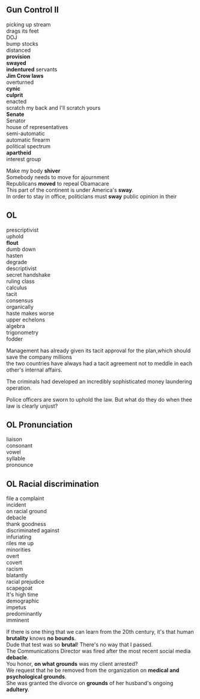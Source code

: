   
Gun Control II  
--------  
picking up stream  
drags its feet  
DOJ  
bump stocks  
distanced  
**provision**  
**swayed**  
**indentured** servants  
**Jim Crow laws**  
overturned  
**cynic**  
**culprit**  
enacted  
scratch my back and I'll scratch yours  
**Senate**  
Senator  
house of representatives  
semi-automatic  
automatic firearm  
political spectrum  
**apartheid**  
interest group  
   
Make my body **shiver**  
Somebody needs to move for ajournment  
Republicans **moved** to repeal Obamacare  
This part of the continent is under America's **sway**.  
In order to stay in office, politicians must **sway** public opinion in their  
  
OL  
---  
prescriptivist  
uphold  
**flout**  
dumb down  
hasten  
degrade  
descriptivist  
secret handshake  
ruling class  
calculus  
tacit  
consensus  
organically  
haste makes worse  
upper echelons  
algebra  
trigonometry  
fodder  
   
Management has already given its tacit approval for the plan,which should save the company millions  
the two countries have always had a tacit agreement not to meddle in each other's internal affairs.  
   
The criminals had developed an incredibly sophisticated money laundering operation.  
   
Police officers are sworn to uphold the law. But what do they do when thee law is clearly unjust?  
   
   
OL Pronunciation  
--------  
liaison  
consonant  
vowel  
syllable  
pronounce  
   
OL Racial discrimination  
-----------  
file a complaint  
incident  
on racial ground  
debacle  
thank goodness  
discriminated against  
infuriating  
riles me up  
minorities  
overt  
covert  
racism  
blatantly  
racial prejudice  
scapegoat  
It's high time  
demographic  
impetus  
predominantly  
imminent  
   
If there is one thing that we can learn from the 20th century, it's that human **brutality** knows **no bounds**.  
Dude that test was so **brutal**! There's no way that I passed.  
The Communications Director was fired after the most recent social media **debacle**.  
You honor, **on what grounds** was my client arrested?  
We request that he be removed from the organization on **medical and psychological grounds**.  
She was granted the divorce on **grounds** of her husband's ongoing **adultery**.  
